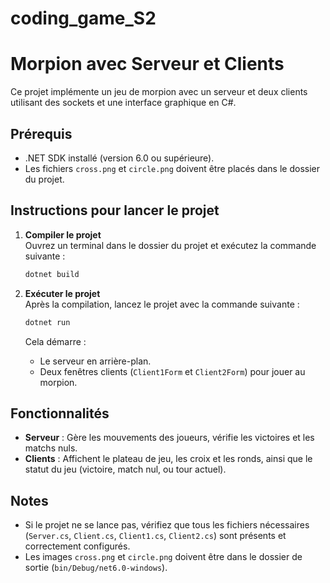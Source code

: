 # coding_game_S2

# Morpion avec Serveur et Clients

Ce projet implémente un jeu de morpion avec un serveur et deux clients utilisant des sockets et une interface graphique en C#.

## Prérequis
- .NET SDK installé (version 6.0 ou supérieure).
- Les fichiers `cross.png` et `circle.png` doivent être placés dans le dossier du projet.

## Instructions pour lancer le projet

1. **Compiler le projet**  
   Ouvrez un terminal dans le dossier du projet et exécutez la commande suivante :  
   ```bash
   dotnet build
   ```

2. **Exécuter le projet**  
   Après la compilation, lancez le projet avec la commande suivante :  
   ```bash
   dotnet run
   ```

   Cela démarre :
   - Le serveur en arrière-plan.
   - Deux fenêtres clients (`Client1Form` et `Client2Form`) pour jouer au morpion.

## Fonctionnalités
- **Serveur** : Gère les mouvements des joueurs, vérifie les victoires et les matchs nuls.
- **Clients** : Affichent le plateau de jeu, les croix et les ronds, ainsi que le statut du jeu (victoire, match nul, ou tour actuel).

## Notes
- Si le projet ne se lance pas, vérifiez que tous les fichiers nécessaires (`Server.cs`, `Client.cs`, `Client1.cs`, `Client2.cs`) sont présents et correctement configurés.
- Les images `cross.png` et `circle.png` doivent être dans le dossier de sortie (`bin/Debug/net6.0-windows`).